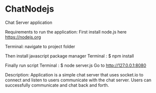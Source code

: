 # ChatNodejs

Chat Server application

Requirements to run the application:
First install node.js here https://nodejs.org

Terminal: navigate to project folder 

Then install javascript package manager 
Terminal : $ npm install

Finally run script 
Terminal : $ node server.js
Go to http://127.0.0.1:8080

Description:
Application is a simple chat server that uses socket.io to connect and listen to users communicate with the chat server. Users can successfully communicate and chat back and forth.

